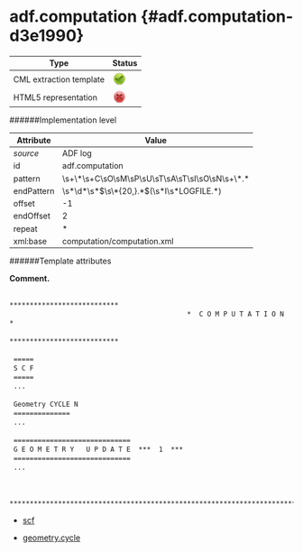 # adf.computation {#adf.computation-d3e1990}


| Type                                                                                                                                                | Status                                                                                                                                              |
|----|----|
| CML extraction template                                                                                                                             | ![](/imgs/Total.png)                                                                                                                                |
| HTML5 representation                                                                                                                                | ![](/imgs/None.png)                                                                                                                                 |

######Implementation level

| Attribute                                                                                                                                           | Value                                                                                                                                               |
|----|----|
| *source*                                                                                                                                            | ADF log                                                                                                                                             |
| id                                                                                                                                                  | adf.computation                                                                                                                                     |
| pattern                                                                                                                                             | \\s+\\\*\\s+C\\sO\\sM\\sP\\sU\\sT\\sA\\sT\\sI\\sO\\sN\\s+\\\*.\*                                                                                    |
| endPattern                                                                                                                                          | \\s\*\\d\*\\s\*\$\\s\\\*{20,}.\*\$(\\s\*I\\s\*LOGFILE.\*)                                                                                           |
| offset                                                                                                                                              | -1                                                                                                                                                  |
| endOffset                                                                                                                                           | 2                                                                                                                                                   |
| repeat                                                                                                                                              | \*                                                                                                                                                  |
| xml:base                                                                                                                                            | computation/computation.xml                                                                                                                         |

######Template attributes

**Comment.**

                                                ***************************
                                                *  C O M P U T A T I O N  *
                                                ***************************
     
     =====
     S C F
     ===== 
     ...
     
     Geometry CYCLE N
     ==============
     ...
     
     =============================
     G E O M E T R Y   U P D A T E  ***  1  ***
     =============================
     ...
        
     
     ***************************************************************************************************
        
        

-   [scf](/out/md/cml/adf_log/scf-d3e1997)

<!-- -->

-   [geometry.cycle](/out/md/cml/adf_log/geometry.cycle-d3e2028)


